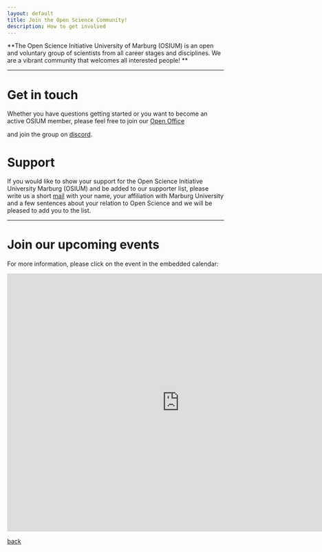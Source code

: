```yaml
---
layout: default
title: Join the Open Science Community!
description: How to get involved
---
```


**The Open Science Initiative University of Marburg (OSIUM) is an open and voluntary group of scientists from all career stages and disciplines. We are a vibrant community that welcomes all interested people! **


---

# Get in touch

Whether you have questions getting started or you want to become an active OSIUM member, please feel free to join our <a href="https://webconf.hrz.uni-marburg.de/n/rooms/q2o-bf3-vtf-u8q/join">Open Office</a>

and join the group on <a href="https://discord.gg/KDR6Xc3aRg">discord</a>.


# Support

If you would like to show your support for the Open Science Initiative University Marburg (OSIUM) and be added to our supporter list, please write us a short <a href="mailto:osium.contact@gmail.com">mail</a> with your name, your affiliation with Marburg University and a few sentences about your relation to Open Science and we will be pleased to add you to the list.


---
# Join our upcoming events

For more information, please click on the event in the embedded calendar:

<iframe src="https://calendar.google.com/calendar/embed?height=600&amp;wkst=2&amp;hl=en&amp;src=osium.contact%40gmail.com&amp;ctz=Europe%2FBerlin" style="border-width:0" width="800" height="600" frameborder="0" scrolling="no"></iframe>



[back](./)
